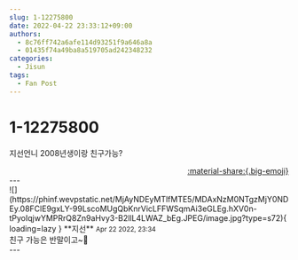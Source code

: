 ```yaml
---
slug: 1-12275800
date: 2022-04-22 23:33:12+09:00
authors:
  - 8c76ff742a6afe114d93251f9a646a8a
  - 01435f74a49ba8a519705ad242348232
categories:
  - Jisun
tags:
  - Fan Post
---
```


# 1-12275800

<div class="post-container" markdown="1">
<div class="content-container md-sidebar__scrollwrap" markdown="1">

지선언니 2008년생이랑 친구가능?

</div>
</div>

<div style="text-align: right;" markdown="1">
<a href="https://weverse.io/fromis9/fanpost/1-12275800" style="text-align: right;">:material-share:{.big-emoji}</a>
</div>
---

<div class="comments-container md-sidebar__scrollwrap" markdown="1">
<div class="comment" markdown="1">
<div class='id-container' markdown="1">
![](https://phinf.wevpstatic.net/MjAyNDEyMTlfMTE5/MDAxNzM0NTgzMjY0NDEy.08FClE9gxLY-99LscoMUgQbKnrVicLFFWSqmAi3eGLEg.hXV0n-tPyoIqjwYMPRrQ8Zn9aHvy3-B2llL4LWAZ_bEg.JPEG/image.jpg?type=s72){ loading=lazy }
**<span class="artist">지선</span>** <small>Apr 22 2022, 23:34</small><br>
</div>
<div class='comment-body' markdown="1">
친구 가능은 반말이고~🤭
</div>
</div>
</div>
---
